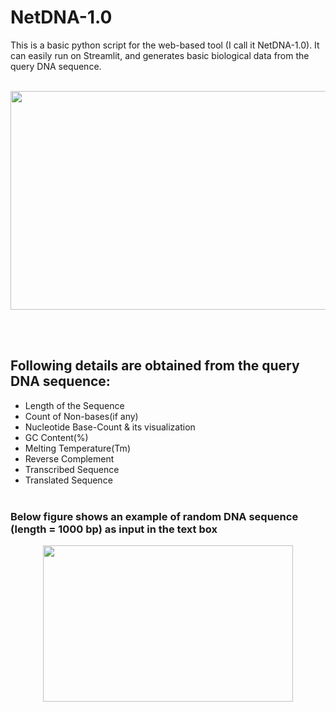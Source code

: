 # NetDNA-1.0
This is a basic python script for the web-based tool (I call it NetDNA-1.0). It can easily run on Streamlit, and generates basic biological data from the query DNA sequence.<br/><br/>

<p align = "center">
  <img src = "https://user-images.githubusercontent.com/74168582/144679110-785d104f-2806-4708-91c1-2d8019f9ddcd.jpeg" width="600" height="350">
</p>

<br/><br/>

## Following details are obtained from the query DNA sequence:
 - Length of the Sequence
 - Count of Non-bases(if any)
 - Nucleotide Base-Count & its visualization
 - GC Content(%)
 - Melting Temperature(Tm)
 - Reverse Complement
 - Transcribed Sequence
 - Translated Sequence
<br/><br/>

### Below figure shows an example of random DNA sequence (length = 1000 bp) as input in the text box

<p align = "center">
  <img src = "https://user-images.githubusercontent.com/74168582/144680572-3b5c2059-12bf-4810-aab5-583d285be716.png" width="400" height="250">
</p>
